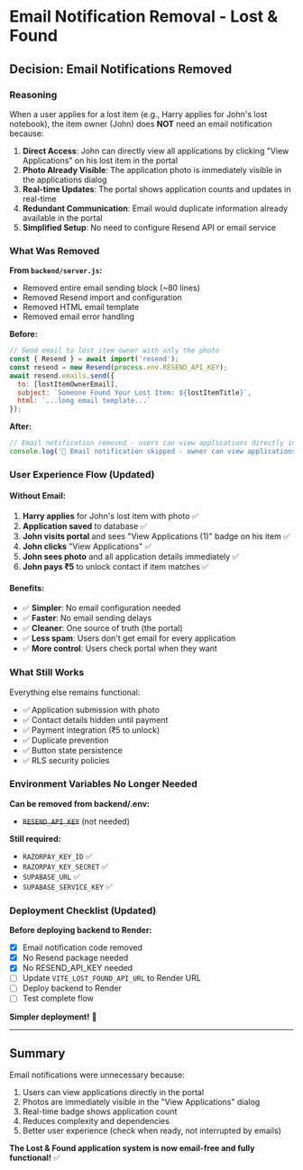 # Email Notification Removal - Lost & Found

## Decision: Email Notifications Removed

### Reasoning
When a user applies for a lost item (e.g., Harry applies for John's lost notebook), the item owner (John) does **NOT** need an email notification because:

1. **Direct Access**: John can directly view all applications by clicking "View Applications" on his lost item in the portal
2. **Photo Already Visible**: The application photo is immediately visible in the applications dialog
3. **Real-time Updates**: The portal shows application counts and updates in real-time
4. **Redundant Communication**: Email would duplicate information already available in the portal
5. **Simplified Setup**: No need to configure Resend API or email service

### What Was Removed

**From `backend/server.js`:**
- Removed entire email sending block (~80 lines)
- Removed Resend import and configuration
- Removed HTML email template
- Removed email error handling

**Before:**
```javascript
// Send email to lost item owner with only the photo
const { Resend } = await import('resend');
const resend = new Resend(process.env.RESEND_API_KEY);
await resend.emails.send({
  to: [lostItemOwnerEmail],
  subject: `Someone Found Your Lost Item: ${lostItemTitle}`,
  html: `...long email template...`
});
```

**After:**
```javascript
// Email notification removed - users can view applications directly in the portal
console.log('📧 Email notification skipped - owner can view applications in portal');
```

### User Experience Flow (Updated)

#### Without Email:
1. **Harry applies** for John's lost item with photo ✅
2. **Application saved** to database ✅
3. **John visits portal** and sees "View Applications (1)" badge on his item ✅
4. **John clicks** "View Applications" ✅
5. **John sees photo** and all application details immediately ✅
6. **John pays ₹5** to unlock contact if item matches ✅

#### Benefits:
- ✅ **Simpler**: No email configuration needed
- ✅ **Faster**: No email sending delays
- ✅ **Cleaner**: One source of truth (the portal)
- ✅ **Less spam**: Users don't get email for every application
- ✅ **More control**: Users check portal when they want

### What Still Works

Everything else remains functional:
- ✅ Application submission with photo
- ✅ Contact details hidden until payment
- ✅ Payment integration (₹5 to unlock)
- ✅ Duplicate prevention
- ✅ Button state persistence
- ✅ RLS security policies

### Environment Variables No Longer Needed

**Can be removed from backend/.env:**
- ~~`RESEND_API_KEY`~~ (not needed)

**Still required:**
- `RAZORPAY_KEY_ID` ✅
- `RAZORPAY_KEY_SECRET` ✅
- `SUPABASE_URL` ✅
- `SUPABASE_SERVICE_KEY` ✅

### Deployment Checklist (Updated)

**Before deploying backend to Render:**
- [x] Email notification code removed
- [x] No Resend package needed
- [x] No RESEND_API_KEY needed
- [ ] Update `VITE_LOST_FOUND_API_URL` to Render URL
- [ ] Deploy backend to Render
- [ ] Test complete flow

**Simpler deployment!** 🎉

---

## Summary

Email notifications were unnecessary because:
1. Users can view applications directly in the portal
2. Photos are immediately visible in the "View Applications" dialog
3. Real-time badge shows application count
4. Reduces complexity and dependencies
5. Better user experience (check when ready, not interrupted by emails)

**The Lost & Found application system is now email-free and fully functional!** ✅
